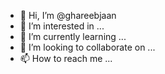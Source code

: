 - 👋 Hi, I’m @ghareebjaan
- 👀 I’m interested in ...
- 🌱 I’m currently learning ...
- 💞️ I’m looking to collaborate on ...
- 📫 How to reach me ...

<!---
ghareebjaan/ghareebjaan is a ✨ special ✨ repository because its `README.md` (this file) appears on your GitHub profile.
You can click the Preview link to take a look at your changes.
--->
